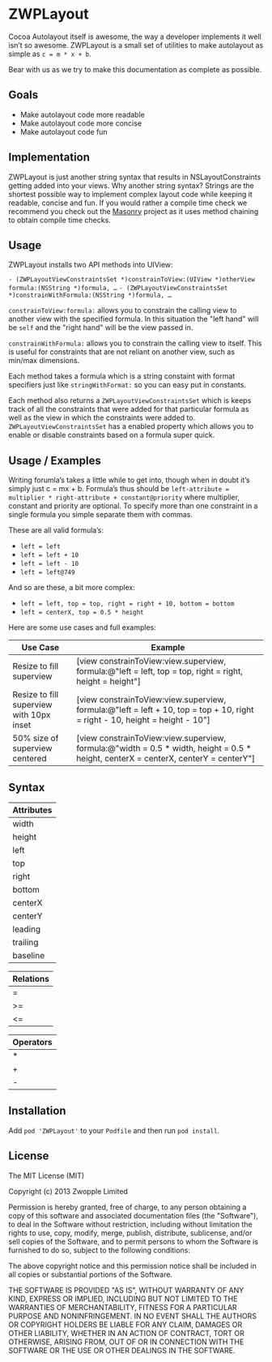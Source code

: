 # ZWPLayout

Cocoa Autolayout itself is awesome, the way a developer implements it well isn’t so awesome. ZWPLayout is a small set of utilities to make autolayout as simple as `c = m * x + b`.

Bear with us as we try to make this documentation as complete as possible.

## Goals

* Make autolayout code more readable
* Make autolayout code more concise
* Make autolayout code fun

## Implementation

ZWPLayout is just another string syntax that results in NSLayoutConstraints getting added into your views. Why another string syntax? Strings are the shortest possible way to implement complex layout code while keeping it readable, concise and fun. If you would rather a compile time check we recommend you check out the [Masonry](http://github.com/cloudkite/masonry) project as it uses method chaining to obtain compile time checks.

## Usage

ZWPLayout installs two API methods into UIView:

`- (ZWPLayoutViewConstraintsSet *)constrainToView:(UIView *)otherView formula:(NSString *)formula, …`
`- (ZWPLayoutViewConstraintsSet *)constrainWithFormula:(NSString *)formula, …`

`constrainToView:formula:` allows you to constrain the calling view to another view with the specified formula. In this situation the "left hand" will be `self` and the "right hand" will be the view passed in.

`constrainWithFormula:` allows you to constrain the calling view to itself. This is useful for constraints that are not reliant on another view, such as min/max dimensions.

Each method takes a formula which is a string constaint with format specifiers just like `stringWithFormat:` so you can easy put in constants.

Each method also returns a `ZWPLayoutViewConstraintsSet` which is keeps track of all the constraints that were added for that particular formula as well as the view in which the constraints were added to. `ZWPLayoutViewConstraintsSet` has a enabled property which allows you to enable or disable constraints based on a formula super quick.

## Usage / Examples

Writing forumla’s takes a little while to get into, though when in doubt it’s simply just c = mx + b. Formula’s thus should be `left-attribute = multiplier * right-attribute + constant@priority` where multiplier, constant and priority are optional. To specify more than one constraint in a single formula you simple separate them with commas.

These are all valid formula’s:

* `left = left`
* `left = left + 10`
* `left = left - 10`
* `left = left@749`

And so are these, a bit more complex:

* `left = left, top = top, right = right + 10, bottom = bottom`
* `left = centerX, top = 0.5 * height`

Here are some use cases and full examples:

|Use Case|Example|
|-----------------|-------|
|Resize to fill superview|[view constrainToView:view.superview, formula:@"left = left, top = top, right = right, height = height"]|
|Resize to fill superview with 10px inset|[view constrainToView:view.superview, formula:@"left = left + 10, top = top + 10, right = right - 10, height = height - 10"]|
|50% size of superview centered|[view constrainToView:view.superview, formula:@"width = 0.5 * width, height = 0.5 * height, centerX = centerX, centerY = centerY"]|

## Syntax

|Attributes|
|----------|
|width|
|height|
|left|
|top|
|right|
|bottom|
|centerX|
|centerY|
|leading|
|trailing|
|baseline|

|Relations|
|---------|
|=|
|>=|
|<=|

|Operators|
|---------|
|*|
|+|
|-|


## Installation

Add `pod 'ZWPLayout'` to your `Podfile` and then run `pod install`.

## License

The MIT License (MIT)

Copyright (c) 2013 Zwopple Limited

Permission is hereby granted, free of charge, to any person obtaining a copy of
this software and associated documentation files (the "Software"), to deal in
the Software without restriction, including without limitation the rights to
use, copy, modify, merge, publish, distribute, sublicense, and/or sell copies of
the Software, and to permit persons to whom the Software is furnished to do so,
subject to the following conditions:

The above copyright notice and this permission notice shall be included in all
copies or substantial portions of the Software.

THE SOFTWARE IS PROVIDED "AS IS", WITHOUT WARRANTY OF ANY KIND, EXPRESS OR
IMPLIED, INCLUDING BUT NOT LIMITED TO THE WARRANTIES OF MERCHANTABILITY, FITNESS
FOR A PARTICULAR PURPOSE AND NONINFRINGEMENT. IN NO EVENT SHALL THE AUTHORS OR
COPYRIGHT HOLDERS BE LIABLE FOR ANY CLAIM, DAMAGES OR OTHER LIABILITY, WHETHER
IN AN ACTION OF CONTRACT, TORT OR OTHERWISE, ARISING FROM, OUT OF OR IN
CONNECTION WITH THE SOFTWARE OR THE USE OR OTHER DEALINGS IN THE SOFTWARE.